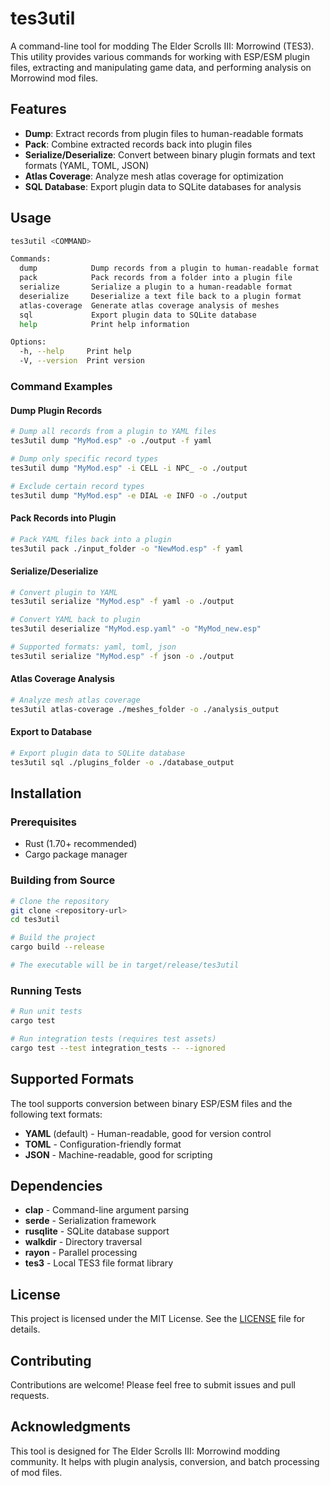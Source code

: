 # tes3util

A command-line tool for modding The Elder Scrolls III: Morrowind (TES3). This utility provides various commands for working with ESP/ESM plugin files, extracting and manipulating game data, and performing analysis on Morrowind mod files.

## Features

- **Dump**: Extract records from plugin files to human-readable formats
- **Pack**: Combine extracted records back into plugin files  
- **Serialize/Deserialize**: Convert between binary plugin formats and text formats (YAML, TOML, JSON)
- **Atlas Coverage**: Analyze mesh atlas coverage for optimization
- **SQL Database**: Export plugin data to SQLite databases for analysis

## Usage

```bash
tes3util <COMMAND>

Commands:
  dump            Dump records from a plugin to human-readable format
  pack            Pack records from a folder into a plugin file
  serialize       Serialize a plugin to a human-readable format  
  deserialize     Deserialize a text file back to a plugin format
  atlas-coverage  Generate atlas coverage analysis of meshes
  sql             Export plugin data to SQLite database
  help            Print help information

Options:
  -h, --help     Print help
  -V, --version  Print version
```

### Command Examples

#### Dump Plugin Records
```bash
# Dump all records from a plugin to YAML files
tes3util dump "MyMod.esp" -o ./output -f yaml

# Dump only specific record types
tes3util dump "MyMod.esp" -i CELL -i NPC_ -o ./output

# Exclude certain record types
tes3util dump "MyMod.esp" -e DIAL -e INFO -o ./output
```

#### Pack Records into Plugin
```bash
# Pack YAML files back into a plugin
tes3util pack ./input_folder -o "NewMod.esp" -f yaml
```

#### Serialize/Deserialize
```bash
# Convert plugin to YAML
tes3util serialize "MyMod.esp" -f yaml -o ./output

# Convert YAML back to plugin
tes3util deserialize "MyMod.esp.yaml" -o "MyMod_new.esp"

# Supported formats: yaml, toml, json
tes3util serialize "MyMod.esp" -f json -o ./output
```

#### Atlas Coverage Analysis
```bash
# Analyze mesh atlas coverage
tes3util atlas-coverage ./meshes_folder -o ./analysis_output
```

#### Export to Database
```bash
# Export plugin data to SQLite database
tes3util sql ./plugins_folder -o ./database_output
```

## Installation

### Prerequisites
- Rust (1.70+ recommended)
- Cargo package manager

### Building from Source
```bash
# Clone the repository
git clone <repository-url>
cd tes3util

# Build the project
cargo build --release

# The executable will be in target/release/tes3util
```

### Running Tests
```bash
# Run unit tests
cargo test

# Run integration tests (requires test assets)
cargo test --test integration_tests -- --ignored
```

## Supported Formats

The tool supports conversion between binary ESP/ESM files and the following text formats:
- **YAML** (default) - Human-readable, good for version control
- **TOML** - Configuration-friendly format
- **JSON** - Machine-readable, good for scripting

## Dependencies

- **clap** - Command-line argument parsing
- **serde** - Serialization framework
- **rusqlite** - SQLite database support
- **walkdir** - Directory traversal
- **rayon** - Parallel processing
- **tes3** - Local TES3 file format library

## License

This project is licensed under the MIT License. See the [LICENSE](LICENSE) file for details.

## Contributing

Contributions are welcome! Please feel free to submit issues and pull requests.

## Acknowledgments

This tool is designed for The Elder Scrolls III: Morrowind modding community. It helps with plugin analysis, conversion, and batch processing of mod files.
